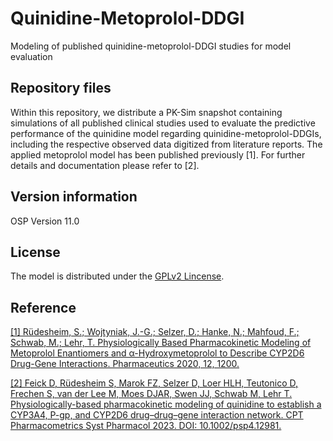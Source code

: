 # Quinidine-Metoprolol-DDGI
Modeling of published quinidine-metoprolol-DDGI studies for model evaluation

## Repository files
Within this repository, we distribute a PK-Sim snapshot containing simulations of all published clinical studies used to evaluate the predictive performance of the quinidine model regarding quinidine-metoprolol-DDGIs, including the respective observed data digitized from literature reports. The applied metoprolol model has been published previously [1]. For further details and documentation please refer to [2].


## Version information

OSP Version 11.0

## License 
The model is distributed under the [GPLv2 Lincense](https://github.com/Open-Systems-Pharmacology/Suite/blob/develop/LICENSE).

## Reference
[[1] Rüdesheim, S.; Wojtyniak, J.-G.; Selzer, D.; Hanke, N.; Mahfoud, F.; Schwab, M.; Lehr, T. Physiologically Based Pharmacokinetic Modeling of Metoprolol Enantiomers and α-Hydroxymetoprolol to Describe CYP2D6 Drug-Gene Interactions. Pharmaceutics 2020, 12, 1200.](https://www.mdpi.com/1999-4923/12/12/1200)

[[2] Feick D, Rüdesheim S, Marok FZ, Selzer D, Loer HLH, Teutonico D, Frechen S, van der Lee M, Moes DJAR, Swen JJ, Schwab M, Lehr T. Physiologically-based pharmacokinetic modeling of quinidine to establish a CYP3A4, P-gp, and CYP2D6 drug–drug–gene interaction network. CPT Pharmacometrics Syst Pharmacol 2023. DOI: 10.1002/psp4.12981.](https://ascpt.onlinelibrary.wiley.com/doi/10.1002/psp4.12981)
